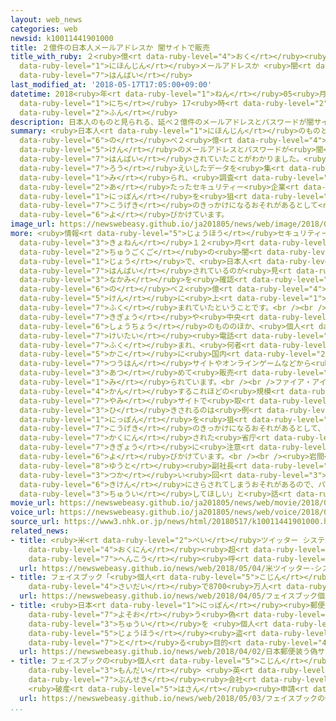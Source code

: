 ```yaml
---
layout: web_news
categories: web
newsid: k10011441901000
title: ２億件の日本人メールアドレスか 闇サイトで販売
title_with_ruby: ２<ruby>億<rt data-ruby-level="4">おく</rt></ruby><ruby>件<rt data-ruby-level="5">けん</rt></ruby>の<ruby>日本人<rt
  data-ruby-level="1">にほんじん</rt></ruby>メールアドレスか <ruby>闇<rt data-ruby-level="7">やみ</rt></ruby>サイトで<ruby>販売<rt
  data-ruby-level="7">はんばい</rt></ruby>
last_modified_at: '2018-05-17T17:05:00+09:00'
datetime: 2018<ruby>年<rt data-ruby-level="1">ねん</rt></ruby>05<ruby>月<rt data-ruby-level="1">がつ</rt></ruby>17<ruby>日<rt
  data-ruby-level="1">にち</rt></ruby> 17<ruby>時<rt data-ruby-level="2">じ</rt></ruby>05<ruby>分<rt
  data-ruby-level="2">ふん</rt></ruby>
description: 日本人のものと見られる、延べ２億件のメールアドレスとパスワードが闇サイトで販売されていたことがわかりました。過去に漏えいしたデータを集めたものと見られ、調査に当たったセキュリティー企業は、日本を狙ったサイバー攻撃のきっかけになるおそれがあるとして注意を呼びかけています。
summary: <ruby>日本人<rt data-ruby-level="1">にほんじん</rt></ruby>のものと<ruby>見<rt data-ruby-level="1">み</rt></ruby>られる、<ruby>延<rt
  data-ruby-level="6">の</rt></ruby>べ２<ruby>億<rt data-ruby-level="4">おく</rt></ruby><ruby>件<rt
  data-ruby-level="5">けん</rt></ruby>のメールアドレスとパスワードが<ruby>闇<rt data-ruby-level="7">やみ</rt></ruby>サイトで<ruby>販売<rt
  data-ruby-level="7">はんばい</rt></ruby>されていたことがわかりました。<ruby>過去<rt data-ruby-level="5">かこ</rt></ruby>に<ruby>漏<rt
  data-ruby-level="7">ろう</rt></ruby>えいしたデータを<ruby>集<rt data-ruby-level="3">あつ</rt></ruby>めたものと<ruby>見<rt
  data-ruby-level="1">み</rt></ruby>られ、<ruby>調査<rt data-ruby-level="5">ちょうさ</rt></ruby>に<ruby>当<rt
  data-ruby-level="2">あ</rt></ruby>たったセキュリティー<ruby>企業<rt data-ruby-level="7">きぎょう</rt></ruby>は、<ruby>日本<rt
  data-ruby-level="1">にっぽん</rt></ruby>を<ruby>狙<rt data-ruby-level="7">ねら</rt></ruby>ったサイバー<ruby>攻撃<rt
  data-ruby-level="7">こうげき</rt></ruby>のきっかけになるおそれがあるとして<ruby>注意<rt data-ruby-level="3">ちゅうい</rt></ruby>を<ruby>呼<rt
  data-ruby-level="6">よ</rt></ruby>びかけています。
image_url: https://newswebeasy.github.io/ja201805/news/web/image/2018/05/17/K10011441901_1805171714_1805171715_01_02.jpg
more: <ruby>情報<rt data-ruby-level="5">じょうほう</rt></ruby>セキュリティー<ruby>企業<rt data-ruby-level="7">きぎょう</rt></ruby>「ファイア・アイ」によりますと、<ruby>去年<rt
  data-ruby-level="3">きょねん</rt></ruby>１２<ruby>月<rt data-ruby-level="1">がつ</rt></ruby>、<ruby>中国語<rt
  data-ruby-level="2">ちゅうごくご</rt></ruby>の<ruby>闇<rt data-ruby-level="7">やみ</rt></ruby>サイト<ruby>上<rt
  data-ruby-level="1">じょう</rt></ruby>で、<ruby>日本人<rt data-ruby-level="1">にほんじん</rt></ruby>のものとするデータが<ruby>販売<rt
  data-ruby-level="7">はんばい</rt></ruby>されているのが<ruby>見<rt data-ruby-level="1">み</rt></ruby>つかり、<ruby>中身<rt
  data-ruby-level="3">なかみ</rt></ruby>を<ruby>確認<rt data-ruby-level="7">かくにん</rt></ruby>したところ<ruby>延<rt
  data-ruby-level="6">の</rt></ruby>べ２<ruby>億<rt data-ruby-level="4">おく</rt></ruby><ruby>件<rt
  data-ruby-level="5">けん</rt></ruby>に<ruby>上<rt data-ruby-level="1">のぼ</rt></ruby>るＩＤやパスワード、メールアドレスなどのセットが<ruby>含<rt
  data-ruby-level="7">ふく</rt></ruby>まれていたということです。<br /><br />この<ruby>中<rt data-ruby-level="1">なか</rt></ruby>には<ruby>企業<rt
  data-ruby-level="7">きぎょう</rt></ruby>や<ruby>中央<rt data-ruby-level="3">ちゅうおう</rt></ruby><ruby>省庁<rt
  data-ruby-level="6">しょうちょう</rt></ruby>のもののほか、<ruby>個人<rt data-ruby-level="5">こじん</rt></ruby>の<ruby>携帯<rt
  data-ruby-level="7">けいたい</rt></ruby><ruby>電話<rt data-ruby-level="2">でんわ</rt></ruby>のメールやフリーメールなどが<ruby>含<rt
  data-ruby-level="7">ふく</rt></ruby>まれ、<ruby>何者<rt data-ruby-level="3">なにもの</rt></ruby>かが<ruby>過去<rt
  data-ruby-level="5">かこ</rt></ruby>に<ruby>国内<rt data-ruby-level="2">こくない</rt></ruby>の<ruby>通販<rt
  data-ruby-level="7">つうはん</rt></ruby>サイトやオンラインゲームなどから<ruby>漏<rt data-ruby-level="7">ろう</rt></ruby>えいしたデータを<ruby>集<rt
  data-ruby-level="3">あつ</rt></ruby>めて<ruby>販売<rt data-ruby-level="7">はんばい</rt></ruby>していると<ruby>見<rt
  data-ruby-level="1">み</rt></ruby>られています。<br /><br />ファイア・アイによりますと、<ruby>日本人<rt data-ruby-level="1">にほんじん</rt></ruby>に<ruby>関<rt
  data-ruby-level="4">かん</rt></ruby>するこれほどの<ruby>規模<rt data-ruby-level="6">きぼ</rt></ruby>のデータが<ruby>闇<rt
  data-ruby-level="7">やみ</rt></ruby>サイトで<ruby>取<rt data-ruby-level="3">と</rt></ruby>り<ruby>引<rt
  data-ruby-level="3">ひ</rt></ruby>きされるのは<ruby>例<rt data-ruby-level="4">れい</rt></ruby>がないということで、<ruby>日本<rt
  data-ruby-level="1">にっぽん</rt></ruby>を<ruby>狙<rt data-ruby-level="7">ねら</rt></ruby>ったサイバー<ruby>攻撃<rt
  data-ruby-level="7">こうげき</rt></ruby>のきっかけになるおそれがあるとして、<ruby>漏<rt data-ruby-level="7">ろう</rt></ruby>えいが<ruby>確認<rt
  data-ruby-level="7">かくにん</rt></ruby>された<ruby>省庁<rt data-ruby-level="6">しょうちょう</rt></ruby>や<ruby>企業<rt
  data-ruby-level="7">きぎょう</rt></ruby>に<ruby>注意<rt data-ruby-level="3">ちゅうい</rt></ruby>を<ruby>呼<rt
  data-ruby-level="6">よ</rt></ruby>びかけています。<br /><br /><ruby>岩間<rt data-ruby-level="2">いわま</rt></ruby><ruby>優仁<rt
  data-ruby-level="8">ゆうと</rt></ruby><ruby>副社長<rt data-ruby-level="4">ふくしゃちょう</rt></ruby>は「パスワードを<ruby>使<rt
  data-ruby-level="3">つか</rt></ruby>い<ruby>回<rt data-ruby-level="3">まわ</rt></ruby>していたりすると<ruby>危険<rt
  data-ruby-level="6">きけん</rt></ruby>にさらされてしまうおそれがあるので、パスワードの<ruby>管理<rt data-ruby-level="4">かんり</rt></ruby>には<ruby>注意<rt
  data-ruby-level="3">ちゅうい</rt></ruby>してほしい」と<ruby>話<rt data-ruby-level="2">はな</rt></ruby>していました。
movie_url: https://newswebeasy.github.io/ja201805/news/web/movie/2018/05/17/k10011441901_201805171810_201805171813.mp4
voice_url: https://newswebeasy.github.io/ja201805/news/web/voice/2018/05/17/k10011441901_201805171810_201805171813.mp3
source_url: https://www3.nhk.or.jp/news/html/20180517/k10011441901000.html
related_news:
- title: <ruby>米<rt data-ruby-level="2">べい</rt></ruby>ツイッター システム<ruby>欠陥<rt data-ruby-level="7">けっかん</rt></ruby>で３<ruby>億人<rt
    data-ruby-level="4">おくにん</rt></ruby><ruby>超<rt data-ruby-level="7">ちょう</rt></ruby>にパスワード<ruby>変更<rt
    data-ruby-level="7">へんこう</rt></ruby><ruby>呼<rt data-ruby-level="6">よ</rt></ruby>びかけ
  url: https://newswebeasy.github.io/news/web/2018/05/04/米ツイッター-システム欠陥で3億人超にパスワード変更呼びかけ
- title: フェイスブック「<ruby>個人<rt data-ruby-level="5">こじん</rt></ruby>データ<ruby>流出<rt data-ruby-level="3">りゅうしゅつ</rt></ruby>は<ruby>最大<rt
    data-ruby-level="4">さいだい</rt></ruby>で8700<ruby>万人<rt data-ruby-level="2">まんにん</rt></ruby>」
  url: https://newswebeasy.github.io/news/web/2018/04/05/フェイスブック個人データ流出は最大で8700万人
- title: <ruby>日本<rt data-ruby-level="1">にっぽん</rt></ruby><ruby>郵便<rt data-ruby-level="6">ゆうびん</rt></ruby><ruby>装<rt
    data-ruby-level="7">よそお</rt></ruby>う<ruby>偽<rt data-ruby-level="7">にせ</rt></ruby>サイトに<ruby>注意<rt
    data-ruby-level="3">ちゅうい</rt></ruby>を <ruby>個人<rt data-ruby-level="5">こじん</rt></ruby><ruby>情報<rt
    data-ruby-level="5">じょうほう</rt></ruby><ruby>盗<rt data-ruby-level="7">ぬす</rt></ruby>み<ruby>取<rt
    data-ruby-level="7">と</rt></ruby>る<ruby>目的<rt data-ruby-level="4">もくてき</rt></ruby>か
  url: https://newswebeasy.github.io/news/web/2018/04/02/日本郵便装う偽サイトに注意を-個人情報盗み取る目的か
- title: フェイスブックの<ruby>個人<rt data-ruby-level="5">こじん</rt></ruby>データ<ruby>流用<rt data-ruby-level="3">りゅうよう</rt></ruby><ruby>問題<rt
    data-ruby-level="3">もんだい</rt></ruby> <ruby>英<rt data-ruby-level="4">えい</rt></ruby>データ<ruby>分析<rt
    data-ruby-level="7">ぶんせき</rt></ruby><ruby>会社<rt data-ruby-level="2">がいしゃ</rt></ruby>
    <ruby>破産<rt data-ruby-level="5">はさん</rt></ruby><ruby>申請<rt data-ruby-level="7">しんせい</rt></ruby>
  url: https://newswebeasy.github.io/news/web/2018/05/03/フェイスブックの個人データ流用問題-英データ分析会社-破産申請
...
```

